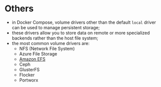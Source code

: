 # Others

- in Docker Compose, volume drivers other than the default `local` driver can be used to manage persistent storage;
- these drivers allow you to store data on remote or more specialized backends rather than the host file system;
- the most common volume drivers are:
  - NFS (Network File System)
  - Azure File Storage
  - [Amazon EFS](../example/efs/efs.md)
  - Ceph
  - GlusterFS
  - Flocker
  - Portworx
